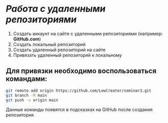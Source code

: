 # _**Работа с удаленными репозиториями**_
1. Создать аккаунт на сайте с удаленными репозиториями (например: **GitHub.com**)
2. Создать локальный репозиторий
3. Создать удаленный репозиторий на сайте
4. Привязать удаленный репозиторий к локальному
## Для привязки необходимо воспользоваться командами:
```Bash
git remote add origin https://github.com/LowCreater/seminar3.git
git branch -M main
git push -u origin main
```
Данные команды появятся в подсказках на GitHub после создания репозитория

